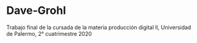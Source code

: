 # Dave-Grohl
Trabajo final de la cursada de la materia producción digital ll, Universidad de Palermo, 2° cuatrimestre 2020
